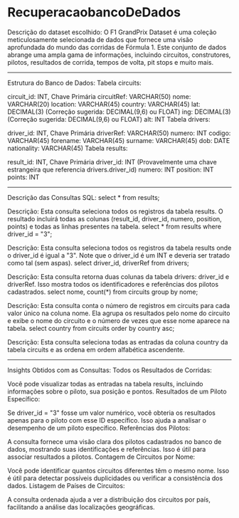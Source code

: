 # RecuperacaobancoDeDados

Descrição do dataset escolhido:
O F1 GrandPrix Dataset é uma coleção meticulosamente selecionada de dados que fornece uma visão aprofundada do mundo das corridas de Fórmula 1. 
Este conjunto de dados abrange uma ampla gama de informações, 
incluindo circuitos, construtores, pilotos, resultados de corrida, tempos de volta, pit stops e muito mais.

-----------------------------------------------------------------------------------
Estrutura do Banco de Dados:
Tabela circuits:

circuit_id: INT, Chave Primária
circuitRef: VARCHAR(50)
nome: VARCHAR(20)
location: VARCHAR(45)
country: VARCHAR(45)
lat: DECIMAL(3) (Correção sugerida: DECIMAL(9,6) ou FLOAT)
ing: DECIMAL(3) (Correção sugerida: DECIMAL(9,6) ou FLOAT)
alt: INT
Tabela drivers:

driver_id: INT, Chave Primária
driverRef: VARCHAR(50)
numero: INT
codigo: VARCHAR(45)
forename: VARCHAR(45)
surname: VARCHAR(45)
dob: DATE
nationality: VARCHAR(45)
Tabela results:

result_id: INT, Chave Primária
driver_id: INT (Provavelmente uma chave estrangeira que referencia drivers.driver_id)
numero: INT
position: INT
points: INT

-------------------------------------------------------


Descrição das Consultas SQL:
select * from results;

Descrição: Esta consulta seleciona todos os registros da tabela results. O resultado incluirá todas as colunas (result_id, driver_id, numero, position, points) e todas as linhas presentes na tabela.
select * from results where driver_id = "3";

Descrição: Esta consulta seleciona todos os registros da tabela results onde o driver_id é igual a "3". Note que o driver_id é um INT e deveria ser tratado como tal (sem aspas).
select driver_id, driverRef from drivers;

Descrição: Esta consulta retorna duas colunas da tabela drivers: driver_id e driverRef. Isso mostra todos os identificadores e referências dos pilotos cadastrados.
select nome, count(*) from circuits group by nome;

Descrição: Esta consulta conta o número de registros em circuits para cada valor único na coluna nome. Ela agrupa os resultados pelo nome do circuito e exibe o nome do circuito e o número de vezes que esse nome aparece na tabela.
select country from circuits order by country asc;

Descrição: Esta consulta seleciona todas as entradas da coluna country da tabela circuits e as ordena em ordem alfabética ascendente.



---------------------------------------------------------------------------------------------------------
Insights Obtidos com as Consultas:
Todos os Resultados de Corridas:

Você pode visualizar todas as entradas na tabela results, incluindo informações sobre o piloto, sua posição e pontos.
Resultados de um Piloto Específico:

Se driver_id = "3" fosse um valor numérico, você obteria os resultados apenas para o piloto com esse ID específico. Isso ajuda a analisar o desempenho de um piloto específico.
Referências dos Pilotos:

A consulta fornece uma visão clara dos pilotos cadastrados no banco de dados, mostrando suas identificações e referências. Isso é útil para associar resultados a pilotos.
Contagem de Circuitos por Nome:

Você pode identificar quantos circuitos diferentes têm o mesmo nome. Isso é útil para detectar possíveis duplicidades ou verificar a consistência dos dados.
Listagem de Países de Circuitos:

A consulta ordenada ajuda a ver a distribuição dos circuitos por país, facilitando a análise das localizações geográficas.
